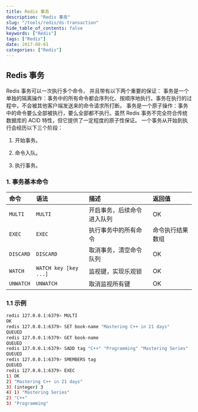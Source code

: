 ```yaml
---
title: Redis 事务
description: "Redis 事务"
slug: "/tools/redis/ds-transaction"
hide_table_of_contents: false
keywords: ["Redis"]
tags: ["Redis"]
date: 2017-08-01
categories: ["Redis"]
---
```


## Redis 事务
Redis 事务可以一次执行多个命令， 并且带有以下两个重要的保证：
事务是一个单独的隔离操作：事务中的所有命令都会序列化、按顺序地执行。事务在执行的过程中，不会被其他客户端发送来的命令请求所打断。
事务是一个原子操作：事务中的命令要么全部被执行，要么全部都不执行。虽然 Redis 事务不完全符合传统数据库的 ACID 特性，但它提供了一定程度的原子性保证。
一个事务从开始到执行会经历以下三个阶段：

1. 开始事务。

2. 命令入队。

3. 执行事务。

### 1. 事务基本命令

| 命令      | 语法                  | 描述                       | 返回值           |
| :-------- | :-------------------- | :------------------------- | :--------------- |
| `MULTI`   | `MULTI`               | 开启事务，后续命令进入队列 | OK               |
| `EXEC`    | `EXEC`                | 执行事务中的所有命令       | 命令执行结果数组 |
| `DISCARD` | `DISCARD`             | 取消事务，清空命令队列     | OK               |
| `WATCH`   | `WATCH key [key ...]` | 监视键，实现乐观锁         | OK               |
| `UNWATCH` | `UNWATCH`             | 取消监视所有键             | OK               |

### 1.1 示例

```bash
redis 127.0.0.1:6379> MULTI
OK
redis 127.0.0.1:6379> SET book-name "Mastering C++ in 21 days"
QUEUED
redis 127.0.0.1:6379> GET book-name
QUEUED
redis 127.0.0.1:6379> SADD tag "C++" "Programming" "Mastering Series"
QUEUED
redis 127.0.0.1:6379> SMEMBERS tag
QUEUED
redis 127.0.0.1:6379> EXEC
1) OK
2) "Mastering C++ in 21 days"
3) (integer) 3
4) 1) "Mastering Series"
2) "C++"
3) "Programming"
```
